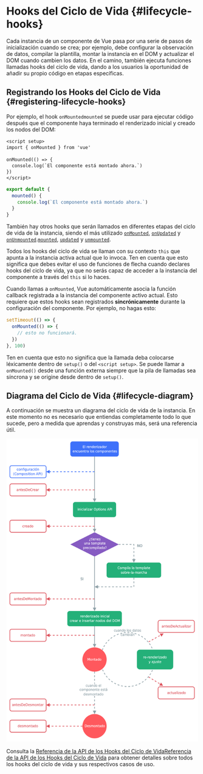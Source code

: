 # Hooks del Ciclo de Vida {#lifecycle-hooks}

Cada instancia de un componente de Vue pasa por una serie de pasos de inicialización cuando se crea; por ejemplo, debe configurar la observación de datos, compilar la plantilla, montar la instancia en el DOM y actualizar el DOM cuando cambien los datos. En el camino, también ejecuta funciones llamadas hooks del ciclo de vida, dando a los usuarios la oportunidad de añadir su propio código en etapas específicas.

## Registrando los Hooks del Ciclo de Vida {#registering-lifecycle-hooks}

Por ejemplo, el hook <span class="composition-api">`onMounted`</span><span class="options-api">`mounted`</span> se puede usar para ejecutar código después que el componente haya terminado el renderizado inicial y creado los nodos del DOM:

<div class="composition-api">

```vue
<script setup>
import { onMounted } from 'vue'

onMounted(() => {
  console.log(`El componente está montado ahora.`)
})
</script>
```

</div>
<div class="options-api">

```js
export default {
  mounted() {
    console.log(`El componente está montado ahora.`)
  }
}
```

</div>

También hay otros hooks que serán llamados en diferentes etapas del ciclo de vida de la instancia, siendo el más utilizado <span class="composition-api">[`onMounted`](/api/composition-api-lifecycle.html#onmounted), [`onUpdated`](/api/composition-api-lifecycle.html#onupdated) y [`onUnmounted`](/api/composition-api-lifecycle.html#onunmounted).</span><span class="options-api">[`mounted`](/api/options-lifecycle.html#mounted), [`updated`](/api/options-lifecycle.html#updated) y [`unmounted`](/api/options-lifecycle.html#unmounted).</span>

<div class="options-api">

Todos los hooks del ciclo de vida se llaman con su contexto `this` que apunta a la instancia activa actual que lo invoca. Ten en cuenta que esto significa que debes evitar el uso de funciones de flecha cuando declares hooks del ciclo de vida, ya que no serás capaz de acceder a la instancia del componente a través del `this` si lo haces.

</div>

<div class="composition-api">

Cuando llamas a `onMounted`, Vue automáticamente asocia la función callback registrada a la instancia del componente activo actual. Esto requiere que estos hooks sean registrados **sincrónicamente** durante la configuración del componente. Por ejemplo, no hagas esto:

```js
setTimeout(() => {
  onMounted(() => {
    // esto no funcionará.
  })
}, 100)
```

Ten en cuenta que esto no significa que la llamada deba colocarse léxicamente dentro de `setup()` o del `<script setup>`. Se puede llamar a `onMounted()` desde una función externa siempre que la pila de llamadas sea síncrona y se origine desde dentro de `setup()`.

</div>

## Diagrama del Ciclo de Vida {#lifecycle-diagram}

A continuación se muestra un diagrama del ciclo de vida de la instancia. En este momento no es necesario que entiendas completamente todo lo que sucede, pero a medida que aprendas y construyas más, será una referencia útil.

![Diagrama del ciclo de vida del componente](./images/lifecycle.png)

<!-- https://www.figma.com/file/Xw3UeNMOralY6NV7gSjWdS/Vue-Lifecycle -->

Consulta la <span class="composition-api">[Referencia de la API de los Hooks del Ciclo de Vida](/api/composition-api-lifecycle.html)</span><span class="options-api">[Referencia de la API de los Hooks del Ciclo de Vida](/api/options-lifecycle.html)</span> para obtener detalles sobre todos los hooks del ciclo de vida y sus respectivos casos de uso.
